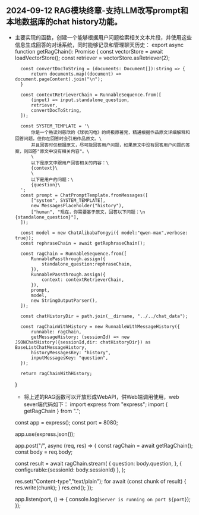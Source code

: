 ## 2024-09-12 RAG模块终章-支持LLM改写prompt和本地数据库的chat history功能。
* 主要实现的函数，创建一个能够根据用户问题检索相关文本片段，并使用这些信息生成回答的对话系统，同时能够记录和管理聊天历史：
    export async function getRagChain(): Promise<Runnable> {
        const vectorStore = await loadVectorStore();
        const retriever = vectorStore.asRetriever(2);

        const convertDocToString = (documents: Document[]):string => {
            return documents.map((document) => document.pageContent).join("\n");
        }
        
        const contextRetrieverChain = RunnableSequence.from([
            (input) => input.standalone_question,
            retriever,
            convertDocToString,
        ]);

        const SYSTEM_TEMPLATE = '\
            你是一个熟读刘慈欣的《球状闪电》的终极原著党，精通根据作品原文详细解释和回答问题，但你在回答时会引用作品原文。\
            并且回答时仅根据原文，尽可能回答用户问题，如果原文中没有回答用户问题的答案，则回答"原文中没有相关内容"。\
            \
            以下是原文中跟用户回答相关的内容：\
            {context}\
            \
            以下是用户的问题：\
            {question}\
        ';
        const prompt = ChatPromptTemplate.fromMessages([
            ["system", SYSTEM_TEMPLATE],
            new MessagesPlaceholder("history"),
            ["human", "现在，你需要基于原文，回答以下问题：\n {standalone_question}"],
        ]);

        const model = new ChatAlibabaTongyi({ model:"qwen-max",verbose: true});
        const rephraseChain = await getRephraseChain();

        const ragChain = RunnableSequence.from([
            RunnablePassthrough.assign({
                standalone_question:rephraseChain,
            }),
            RunnablePassthrough.assign({
                context: contextRetrieverChain,
            }),
            prompt,
            model,
            new StringOutputParser(),
        ]);

        const chatHistoryDir = path.join(__dirname, "../../chat_data");

        const ragChainWithHistory = new RunnableWithMessageHistory({
            runnable: ragChain,
            getMessageHistory: (sessionId) => new JSONChatHistory({sessionId,dir: chatHistoryDir}) as BaseListChatMessageHistory,
            historyMessagesKey: "history",
            inputMessagesKey: "question",
        });    

        return ragChainWithHistory;
    }

    * 将上述的RAG函数可以开放形成WebAPI，供Web端调用使用，web sever端代码如下：
    import express from "express";
    import { getRagChain } from ".";

    const app = express();
    const port = 8080;

    app.use(express.json());

    app.post("/", async (req, res) => {
    const ragChain = await getRagChain();
    const body = req.body;

    const result = await ragChain.stream(
        { 
        question: body.question,
        },
        {
            configurable:{sessionId: body.sessionId}
        },
    );
    
    res.set("Content-type","text/plain");
    for await (const chunk of result) {
        res.write(chunk);
    }
    res.end();
    });

    app.listen(port, () => {
    console.log(`Server is running on port ${port}`);
    });
